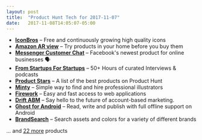 ```yaml
---
layout: post
title:  "Product Hunt Tech for 2017-11-07"
date:   2017-11-08T14:05:07-05:00
---
```


* **[IconBros](https://www.producthunt.com/posts/iconbros?utm_campaign=producthunt-api&utm_medium=api&utm_source=Application%3A+Daily+Digest+RSS+%28ID%3A+3202%29)** – Free and continuously growing high quality icons
* **[Amazon AR view](https://www.producthunt.com/posts/amazon-ar-view?utm_campaign=producthunt-api&utm_medium=api&utm_source=Application%3A+Daily+Digest+RSS+%28ID%3A+3202%29)** – Try products in your home before you buy them
* **[Messenger Customer Chat](https://www.producthunt.com/posts/messenger-customer-chat?utm_campaign=producthunt-api&utm_medium=api&utm_source=Application%3A+Daily+Digest+RSS+%28ID%3A+3202%29)** – Facebook's newest product for online businesses 🗣️
* **[From Startups For Startups](https://www.producthunt.com/posts/from-startups-for-startups?utm_campaign=producthunt-api&utm_medium=api&utm_source=Application%3A+Daily+Digest+RSS+%28ID%3A+3202%29)** – 50+ Hours of curated Interviews & podcasts
* **[Product Stars](https://www.producthunt.com/posts/product-stars-1?utm_campaign=producthunt-api&utm_medium=api&utm_source=Application%3A+Daily+Digest+RSS+%28ID%3A+3202%29)** – A list of the best products on Product Hunt
* **[Minty](https://www.producthunt.com/posts/minty?utm_campaign=producthunt-api&utm_medium=api&utm_source=Application%3A+Daily+Digest+RSS+%28ID%3A+3202%29)** – Simple way to find and hire professional illustrators
* **[Firework](https://www.producthunt.com/posts/firework?utm_campaign=producthunt-api&utm_medium=api&utm_source=Application%3A+Daily+Digest+RSS+%28ID%3A+3202%29)** – Easy and fast access to web applications
* **[Drift ABM](https://www.producthunt.com/posts/drift-abm?utm_campaign=producthunt-api&utm_medium=api&utm_source=Application%3A+Daily+Digest+RSS+%28ID%3A+3202%29)** – Say hello to the future of account-based marketing.
* **[Ghost for Android](https://www.producthunt.com/posts/ghost-for-android?utm_campaign=producthunt-api&utm_medium=api&utm_source=Application%3A+Daily+Digest+RSS+%28ID%3A+3202%29)** – Read, write and publish with full offline support on Android
* **[BrandSearch](https://www.producthunt.com/posts/brandsearch?utm_campaign=producthunt-api&utm_medium=api&utm_source=Application%3A+Daily+Digest+RSS+%28ID%3A+3202%29)** – Search assets and colors for a variety of different brands

… and [22 more](https://www.producthunt.com/tech) products